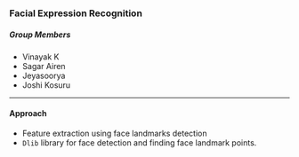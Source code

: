 ### Facial Expression Recognition
##### Group Members
- Vinayak K
- Sagar Airen
- Jeyasoorya
- Joshi Kosuru

---

#### Approach
- Feature extraction using face landmarks detection
- `Dlib` library for face detection and finding face landmark points.
